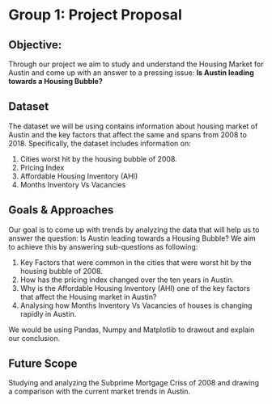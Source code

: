 # Group 1: Project Proposal

## Objective:

Through our project we aim to study and understand the Housing Market for Austin and come up with an answer to a pressing issue: **Is Austin leading towards a Housing Bubble?**

## Dataset
The dataset we will be using contains information about housing market of Austin and the key factors that affect the same and spans from 2008 to 2018. Specifically, the dataset includes information on:
1. Cities worst hit by the housing bubble of 2008.
2. Pricing Index
3. Affordable Housing Inventory (AHI)
4. Months Inventory Vs Vacancies


## Goals & Approaches
Our goal is to come up with trends by analyzing the data that will help us to answer the question: Is Austin leading towards a Housing Bubble? We aim to achieve this by answering sub-questions as following:
1. Key Factors that were common in the cities that were worst hit by the housing bubble of 2008.
2. How has the pricing index changed over the ten years in Austin.
3. Why is the Affordable Housing Inventory (AHI) one of the key factors that affect the Housing market in Austin?
4. Analysing how Months Inventory Vs Vacancies of houses is changing rapidly in Austin.

We would be using Pandas, Numpy and Matplotlib to drawout and explain our conclusion.


## Future Scope
Studying and analyzing the Subprime Mortgage Criss of 2008 and drawing a comparison with the current market trends in Austin.
